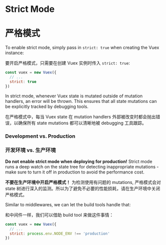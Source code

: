 # Strict Mode

# 严格模式

To enable strict mode, simply pass in `strict: true` when creating the Vuex instance:

要开启严格模式，只需要在创建 Vuex 实例时传入 `strict: true`:

``` js
const vuex = new Vuex({
  // ...
  strict: true
})
```

In strict mode, whenever Vuex state is mutated outside of mutation handlers, an error will be thrown. This ensures that all state mutations can be explicitly tracked by debugging tools.

在严格模式中，每当 Vuex state 在 mutation handlers 外部被改变时都会抛出错误，以确保所有 state mutations 都可以清晰地被 debugging 工具跟踪。

### Development vs. Production

### 开发环境 vs. 生产环境

**Do not enable strict mode when deploying for production!** Strict mode runs a deep watch on the state tree for detecting inappropriate mutations - make sure to turn it off in production to avoid the performance cost.

**不要在生产环境中开启严格模式！** 为检测使用有问题的 mutations, 严格模式会对 state 树进行深入的监测。所以为了避免不必要的性能损耗，请在生产环境中关闭严格模式。

Similar to middlewares, we can let the build tools handle that:

和中间件一样，我们可以借助 build tool 来做这件事情：

``` js
const vuex = new Vuex({
  // ...
  strict: process.env.NODE_ENV !== 'production'
})
```

